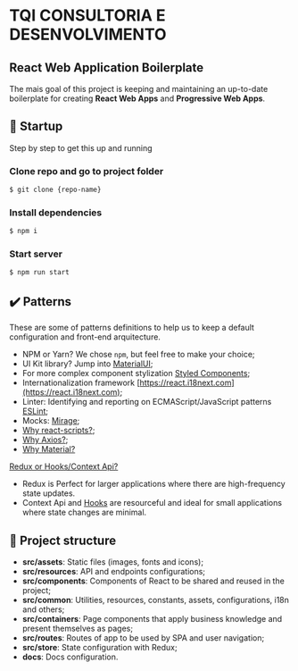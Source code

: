 # TQI CONSULTORIA E DESENVOLVIMENTO

## React Web Application Boilerplate

The mais goal of this project is keeping and maintaining an up-to-date boilerplate for creating **React Web Apps** and **Progressive Web Apps**.

## :rocket: Startup

Step by step to get this up and running

### Clone repo and go to project folder

```bash
$ git clone {repo-name}
```

### Install dependencies

```bash
$ npm i
```

### Start server

```bash
$ npm run start
```

## :heavy_check_mark: Patterns

These are some of patterns definitions to help us to keep a default configuration and front-end arquitecture.

- NPM or Yarn? We chose `npm`, but feel free to make your choice;
- UI Kit library? Jump into [MaterialUI](https://material-ui.com);
- For more complex component stylization [Styled Components](https://styled-components.com);
- Internationalization framework [https://react.i18next.com](https://react.i18next.com);
- Linter: Identifying and reporting on ECMAScript/JavaScript patterns [ESLint](https://eslint.org);
- Mocks: [Mirage](https://miragejs.com/docs/getting-started/introduction/);
- [Why react-scripts?](https://create-react-app.dev/docs/getting-started/);
- [Why Axios?](https://github.com/axios/axios#features);
- [Why Material?](https://material-ui.com/blog/material-ui-v4-is-out)

[Redux or Hooks/Context Api?](https://pt-br.reactjs.org/docs/hooks-reference.html#usereducer)

- Redux is Perfect for larger applications where there are high-frequency state updates.
- Context Api and [Hooks](https://pt-br.reactjs.org/docs/hooks-reference.html) are resourceful and ideal for small applications where state changes are minimal.


## :open_file_folder: Project structure

- **src/assets**: Static files (images, fonts and icons);
- **src/resources**: API and endpoints configurations;
- **src/components**: Components of React to be shared and reused in the project;
- **src/common**: Utilities, resources, constants, assets, configurations, i18n and others;
- **src/containers**: Page components that apply business knowledge and present themselves as pages;
- **src/routes**: Routes of app to be used by SPA and user navigation;
- **src/store**: State configuration with Redux;
- **docs**: Docs configuration.